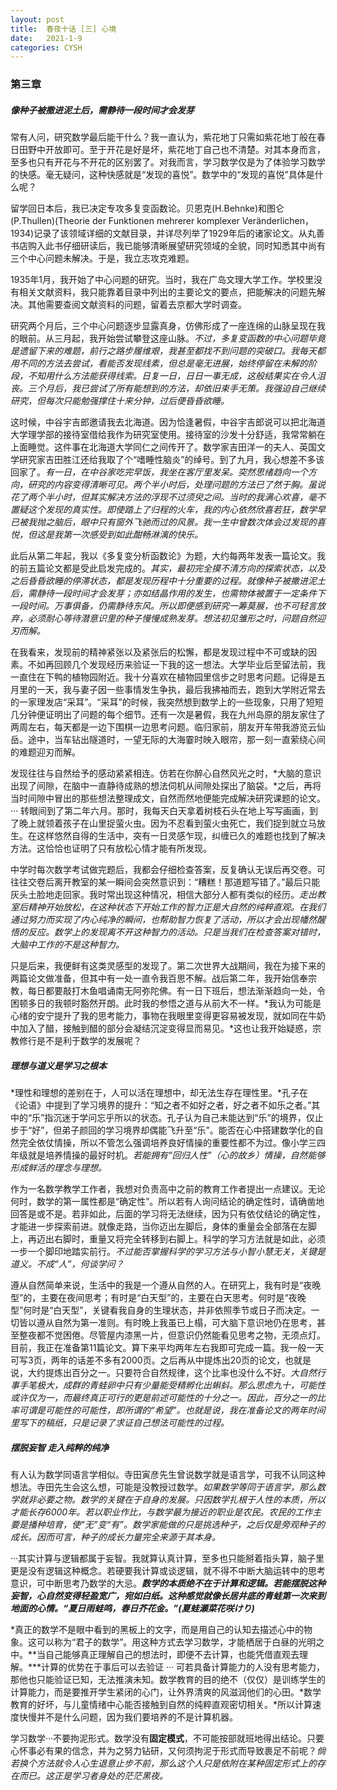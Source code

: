 ```yaml
---
layout: post
title:  春夜十话 [三] 心境
date:   2021-1-9
categories: CYSH
---
```


### 第三章

##### 像种子被撒进泥土后，需静待一段时间才会发芽

常有人问，研究数学最后能干什么？我一直认为，紫花地丁只需如紫花地丁般在春日田野中开放即可。至于开花是好是坏，紫花地丁自己也不清楚。对其本身而言，至多也只有开花与不开花的区别罢了。对我而言，学习数学仅是为了体验学习数学的快感。毫无疑问，这种快感就是“发现的喜悦”。数学中的“发现的喜悦”具体是什么呢？

留学回日本后，我已决定专攻多复变函数论。贝恩克(H.Behnke)和图仑(P.Thullen)(Theorie der Funktionen mehrerer komplexer Veränderlichen，1934)记录了该领域详细的文献目录，并详尽列举了1929年后的诸家论文。从丸善书店购入此书仔细研读后，我已能够清晰展望研究领域的全貌，同时知悉其中尚有三个中心问题未解决。于是，我立志攻克难题。

1935年1月，我开始了中心问题的研究。当时，我在广岛文理大学工作。学校里没有相关文献资料，我只能靠着目录中列出的主要论文的要点，把能解决的问题先解决。其他需要查阅文献资料的问题，留着去京都大学时调查。

研究两个月后，三个中心问题逐步显露真身，仿佛形成了一座连绵的山脉呈现在我的眼前。从三月起，我开始尝试攀登这座山脉。*不过，多复变函数的中心问题毕竟是遗留下来的难题，前行之路步履维艰，我甚至都找不到问题的突破口。我每天都用不同的方法去尝试，看能否发现线素，但总是毫无进展，始终停留在未解的阶段，不知用什么方法能获得线索。日复一日，日日一事无成，这般结果实在令人沮丧。三个月后，我已尝试了所有能想到的方法，却依旧束手无策。我强迫自己继续研究，但每次只能勉强撑住十来分钟，过后便昏昏欲睡。*

这时候，中谷宇吉郎邀请我去北海道。因为恰逢暑假，中谷宇吉郎说可以把北海道大学理学部的接待室借给我作为研究室使用。接待室的沙发十分舒适，我常常躺在上面睡觉。这件事在北海道大学同仁之间传开了。数学家吉田洋一的夫人、英国文学研究家吉田胜江还给我取了个“嗜睡性脑炎”的绰号。到了九月，我心想差不多该回家了。*有一日，在中谷家吃完早饭，我坐在客厅里发呆。突然思绪趋向一个方向，研究的内容变得清晰可见。两个半小时后，处理问题的方法已了然于胸。虽说花了两个半小时，但其实解决方法的浮现不过须臾之间。当时的我满心欢喜，毫不置疑这个发现的真实性。即使踏上了归程的火车，我的内心依然欣喜若狂，数学早已被我抛之脑后，眼中只有窗外飞驰而过的风景。我一生中曾数次体会过发现的喜悦，但这是我第一次感受到如此酣畅淋漓的快乐。*

此后从第二年起，我以《多复变分析函数论》为题，大约每两年发表一篇论文。我的前五篇论文都是受此启发完成的。*其实，最初完全摸不清方向的探索状态，以及之后昏昏欲睡的停滞状态，都是发现历程中十分重要的过程。就像种子被撒进泥土后，需静待一段时间才会发芽；亦如结晶作用的发生，也需物体被置于一定条件下一段时间。万事俱备，仍需静待东风。所以即便感到研究一筹莫展，也不可轻言放弃，必须耐心等待潜意识里的种子慢慢成熟发芽。想法初见雏形之时，问题自然迎刃而解。*

在我看来，发现前的精神紧张以及紧张后的松懈，都是发现过程中不可或缺的因素。不如再回顾几个发现经历来验证一下我的这一想法。大学毕业后至留法前，我一直住在下鸭的植物园附近。我十分喜欢在植物园里信步之时思考问题。记得是五月里的一天，我与妻子因一些事情发生争执，最后我拂袖而去，跑到大学附近常去的一家理发店“采耳”。“采耳”的时候，我突然想到数学上的一些现象，只用了短短几分钟便证明出了问题的每个细节。还有一次是暑假，我在九州岛原的朋友家住了两周左右，每天都是一边下围棋一边思考问题。临归家前，朋友开车带我游览云仙岳。途中，当车钻出隧道时，一望无际的大海霎时映入眼帘，那一刻一直萦绕心间的难题迎刃而解。

发现往往与自然给予的感动紧紧相连。仿若在你醉心自然风光之时，*大脑的意识出现了间隙，在脑中一直静待成熟的想法伺机从间隙处探出了脑袋。*之后，再将当时间隙中冒出的那些想法整理成文，自然而然地便能完成解决研究课题的论文。··· 转眼间到了第二年六月。那时，我每天白天拿着树枝石头在地上写写画画，到了晚上就领着孩子在山里捉萤火虫。因为不忍看到萤火虫死亡，我们捉到就立马放生。在这样悠然自得的生活中，突有一日灵感乍现，纠缠已久的难题也找到了解决方法。这恰恰也证明了只有放松心情才能有所发现。

中学时每次数学考试做完题后，我都会仔细检查答案，反复确认无误后再交卷。可往往交卷后离开教室的某一瞬间会突然意识到：“糟糕！那道题写错了。”最后只能灰头土脸地走回家。我时常出现这种情况，相信大部分人都有类似的经历。*走出教室后精神开始放松，在这种状态下开始工作的智力正是大自然的纯粹直观。在我们通过努力而实现了内心纯净的瞬间，也帮助智力恢复了活动，所以才会出现幡然醒悟的反应。数学上的发现离不开这种智力的活动。只是当我们在检查答案对错时，大脑中工作的不是这种智力。*

只是后来，我便鲜有这类灵感型的发现了。第二次世界大战期间，我在为接下来的两篇论文做准备，但其中有一处一直令我百思不解。战后第二年，我开始信奉宗教，每日都要敲打木鱼唱诵南无阿弥陀佛。有一日下班后，想法渐渐趋向一处，令困顿多日的我顿时豁然开朗。此时我的参悟之道与从前大不一样。*我认为可能是心绪的安宁提升了我的思考能力，事物在我眼里变得更容易被发现，就如同在牛奶中加入了醋，接触到醋的部分会凝结沉淀变得显而易见。*这也让我开始疑惑，宗教修行是不是利于数学的发展呢？

##### 理想与道义是学习之根本

*理性和理想的差别在于，人可以活在理想中，却无法生存在理性里。*孔子在《论语》中提到了学习境界的提升：“知之者不如好之者，好之者不如乐之者。”其中的“乐”指沉迷于学问忘乎所以的状态。孔子认为自己未能达到“乐”的境界，仅止步于“好”，但弟子颜回的学习境界却偶能飞升至“乐”。能否在心中搭建数学化的自然完全依仗情操，所以不管怎么强调培养良好情操的重要性都不为过。像小学三四年级就是培养情操的最好时机。*若能拥有“回归人性”（心的故乡）情操，自然能够形成鲜活的理念与理想。*

作为一名数学教学工作者，我想对负责高中之前的教育工作者提出一点建议。无论何时，数学的第一属性都是“确定性”。所以若有人询问结论的确定性时，请确凿地回答是或不是。若非如此，后面的学习将无法继续，因为只有依仗结论的确定性，才能进一步探索前进。就像走路，当你迈出左脚后，身体的重量会全部落在左脚上，再迈出右脚时，重量又将完全转移到右脚上。科学的学习方法就是如此，必须一步一个脚印地踏实前行。*不过能否掌握科学的学习方法与小智小慧无关，关键是道义。不成“人”，何谈学问？*

遵从自然简单来说，生活中的我是一个遵从自然的人。在研究上，我有时是“夜晚型”的，主要在夜间思考；有时是“白天型”的，主要在白天思考。何时是“夜晚型”何时是“白天型”，关键看我自身的生理状态，并非依照季节或日子而决定。一切皆以遵从自然为第一准则。有时晚上我虽已上榻，可大脑下意识地仍在思考，甚至整夜都不觉困倦。尽管屋内漆黑一片，但意识仍然能看见思考之物，无须点灯。目前，我正在准备第11篇论文。算下来平均两年左右我即可完成一篇。我一般一天可写3页，两年的话差不多有2000页。之后再从中提炼出20页的论文，也就是说，大约提炼出百分之一。只要符合自然规律，这个比率也没什么不好。*大自然行事手笔极大，成群的青蛙卵中只有少量能受精孵化出蝌蚪。那么思虑九十，可能性或许仅为一，而最终真正可行的更是前述可能性的十分之一。因此，百分之一的比率可谓是可能性的可能性，即所谓的“希望”。也就是说，我在准备论文的两年时间里写下的稿纸，只是记录了求证自己想法可能性的过程。*

##### 摆脱妄智 走入纯粹的纯净

有人认为数学同语言学相似。寺田寅彦先生曾说数学就是语言学，可我不认同这种想法。寺田先生会这么想，可能是没教授过数学。*如果数学等同于语言学，那么数学就非必要之物。数学的关键在于自身的发展。只因数学扎根于人性的本质，所以才能长存6000年。若以职业作比，与数学最为接近的职业是农民。农民的工作主要是播种培育，使“无”变“有”。数学家能做的只是挑选种子，之后仅是旁观种子的成长。因而可言，种子的成长力量完全来源于其本身。*

···其实计算与逻辑都属于妄智。我就算认真计算，至多也只能掰着指头算，脑子里更是没有逻辑这种概念。若硬要我计算或谈逻辑，就不得不中断大脑运转中的思考意识，可中断思考乃数学的大忌。***数学的本质绝不在于计算和逻辑。若能摆脱这种妄智，心自然变得轻盈宽广，宛如白纸。这种感觉就像长居井底的青蛙第一次来到地面的心情。“夏日雨蛙鸣，春日芥花金。”(夏蛙瀬菜花咲けり)***

*真正的数学不是眼中看到的黑板上的文字，而是用自己的认知去描述心中的物象。这可以称为“君子的数学”。用这种方式去学习数学，才能栖居于白昼的光明之中。**当自己能够真正理解自己的想法时，即便不去计算，也能凭借直观去理解。***计算的优势在于事后可以去验证 ··· 可若具备计算能力的人没有思考能力，那他也只能验证已知，无法推演未知。数学教育的目的绝不（仅仅）是训练学生的计算能力，而是要推开学生紧闭的心门，让外界清爽的风滋润他们的心田。*数学教育的好坏，与儿童情绪中心能否接触到自然的纯粹直观密切相关。*所以计算速度快慢并不是什么问题，因为我们要培养的不是计算机器。

学习数学···不要拘泥形式。数学没有**固定模式**，不可能按部就班地得出结论。只要心怀事必有果的信念，并为之努力钻研，又何须拘泥于形式而导致裹足不前呢？*倘若换个方法就令人心生退意止步不前，那么这个人只是依附在某种固定形式上的存在而已。这正是学习者身处的茫茫黑夜。*
